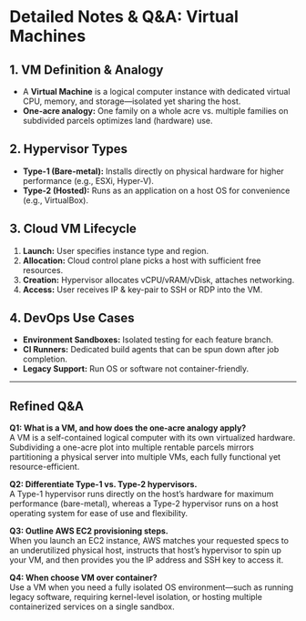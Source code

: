 # Detailed Notes & Q&A: Virtual Machines

## 1. VM Definition & Analogy

- A **Virtual Machine** is a logical computer instance with dedicated virtual CPU, memory, and storage—isolated yet sharing the host.
- **One-acre analogy:** One family on a whole acre vs. multiple families on subdivided parcels optimizes land (hardware) use.

## 2. Hypervisor Types

- **Type-1 (Bare-metal):** Installs directly on physical hardware for higher performance (e.g., ESXi, Hyper-V).  
- **Type-2 (Hosted):** Runs as an application on a host OS for convenience (e.g., VirtualBox).

## 3. Cloud VM Lifecycle

1. **Launch:** User specifies instance type and region.  
2. **Allocation:** Cloud control plane picks a host with sufficient free resources.  
3. **Creation:** Hypervisor allocates vCPU/vRAM/vDisk, attaches networking.  
4. **Access:** User receives IP & key-pair to SSH or RDP into the VM.

## 4. DevOps Use Cases

- **Environment Sandboxes:** Isolated testing for each feature branch.  
- **CI Runners:** Dedicated build agents that can be spun down after job completion.  
- **Legacy Support:** Run OS or software not container-friendly.

---

## Refined Q&A

**Q1: What is a VM, and how does the one-acre analogy apply?**  
A VM is a self-contained logical computer with its own virtualized hardware. Subdividing a one-acre plot into multiple rentable parcels mirrors partitioning a physical server into multiple VMs, each fully functional yet resource-efficient.

**Q2: Differentiate Type-1 vs. Type-2 hypervisors.**  
A Type-1 hypervisor runs directly on the host’s hardware for maximum performance (bare-metal), whereas a Type-2 hypervisor runs on a host operating system for ease of use and flexibility.

**Q3: Outline AWS EC2 provisioning steps.**  
When you launch an EC2 instance, AWS matches your requested specs to an underutilized physical host, instructs that host’s hypervisor to spin up your VM, and then provides you the IP address and SSH key to access it.

**Q4: When choose VM over container?**  
Use a VM when you need a fully isolated OS environment—such as running legacy software, requiring kernel-level isolation, or hosting multiple containerized services on a single sandbox.